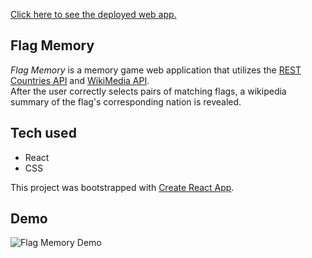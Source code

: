 [Click here to see the deployed web app.](https://mcromp.github.io/flag-memory)

## Flag Memory

<i>Flag Memory</i> is a memory game web application that utilizes the [REST Countries API](https://restcountries.eu/) and [WikiMedia API](https://wikimedia.org/api/rest_v1/).  
After the user correctly selects pairs of matching flags, a wikipedia summary of the flag's corresponding nation is revealed.

## Tech used

- React
- CSS

This project was bootstrapped with [Create React App](https://github.com/facebook/create-react-app).

## Demo

![Flag Memory Demo](src/public/demo.gif)
